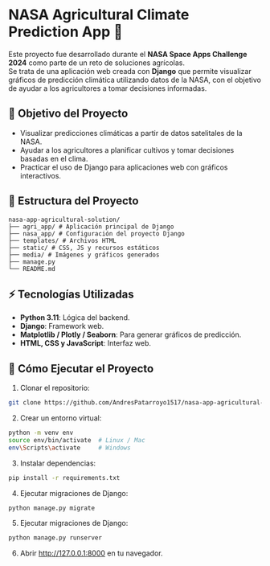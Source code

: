 # NASA Agricultural Climate Prediction App 🌾

Este proyecto fue desarrollado durante el **NASA Space Apps Challenge 2024** como parte de un reto de soluciones agrícolas.  
Se trata de una aplicación web creada con **Django** que permite visualizar gráficos de predicción climática utilizando datos de la NASA, con el objetivo de ayudar a los agricultores a tomar decisiones informadas.

## 🚀 Objetivo del Proyecto

- Visualizar predicciones climáticas a partir de datos satelitales de la NASA.
- Ayudar a los agricultores a planificar cultivos y tomar decisiones basadas en el clima.
- Practicar el uso de Django para aplicaciones web con gráficos interactivos.

## 🧱 Estructura del Proyecto

```
nasa-app-agricultural-solution/
├── agri_app/ # Aplicación principal de Django
├── nasa_app/ # Configuración del proyecto Django
├── templates/ # Archivos HTML
├── static/ # CSS, JS y recursos estáticos
├── media/ # Imágenes y gráficos generados
├── manage.py
└── README.md
```

## ⚡ Tecnologías Utilizadas

- **Python 3.11**: Lógica del backend.
- **Django**: Framework web.
- **Matplotlib / Plotly / Seaborn**: Para generar gráficos de predicción.
- **HTML, CSS y JavaScript**: Interfaz web.

## 📌 Cómo Ejecutar el Proyecto

1. Clonar el repositorio:

```bash
git clone https://github.com/AndresPatarroyo1517/nasa-app-agricultural-solution.git
```
2. Crear un entorno virtual:
```bash
python -m venv env
source env/bin/activate  # Linux / Mac
env\Scripts\activate     # Windows
```
3. Instalar dependencias:
```bash
pip install -r requirements.txt
```
4. Ejecutar migraciones de Django:
```bash
python manage.py migrate
```
5. Ejecutar migraciones de Django:
```bash
python manage.py runserver
```
6. Abrir http://127.0.0.1:8000 en tu navegador.

